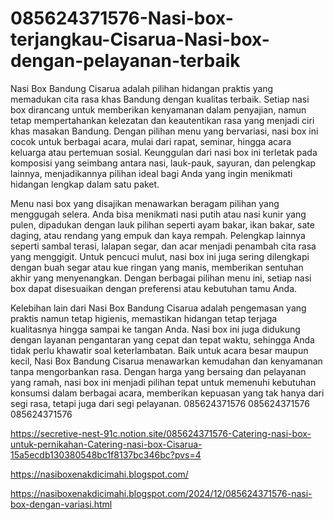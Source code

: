 # 085624371576-Nasi-box-terjangkau-Cisarua-Nasi-box-dengan-pelayanan-terbaik
Nasi Box Bandung Cisarua adalah pilihan hidangan praktis yang memadukan cita rasa khas Bandung dengan kualitas terbaik. Setiap nasi box dirancang untuk memberikan kenyamanan dalam penyajian, namun tetap mempertahankan kelezatan dan keautentikan rasa yang menjadi ciri khas masakan Bandung. Dengan pilihan menu yang bervariasi, nasi box ini cocok untuk berbagai acara, mulai dari rapat, seminar, hingga acara keluarga atau pertemuan sosial. Keunggulan dari nasi box ini terletak pada komposisi yang seimbang antara nasi, lauk-pauk, sayuran, dan pelengkap lainnya, menjadikannya pilihan ideal bagi Anda yang ingin menikmati hidangan lengkap dalam satu paket.

Menu nasi box yang disajikan menawarkan beragam pilihan yang menggugah selera. Anda bisa menikmati nasi putih atau nasi kunir yang pulen, dipadukan dengan lauk pilihan seperti ayam bakar, ikan bakar, sate daging, atau rendang yang empuk dan kaya rempah. Pelengkap lainnya seperti sambal terasi, lalapan segar, dan acar menjadi penambah cita rasa yang menggigit. Untuk pencuci mulut, nasi box ini juga sering dilengkapi dengan buah segar atau kue ringan yang manis, memberikan sentuhan akhir yang menyenangkan. Dengan berbagai pilihan menu ini, setiap nasi box dapat disesuaikan dengan preferensi atau kebutuhan tamu Anda.

Kelebihan lain dari Nasi Box Bandung Cisarua adalah pengemasan yang praktis namun tetap higienis, memastikan hidangan tetap terjaga kualitasnya hingga sampai ke tangan Anda. Nasi box ini juga didukung dengan layanan pengantaran yang cepat dan tepat waktu, sehingga Anda tidak perlu khawatir soal keterlambatan. Baik untuk acara besar maupun kecil, Nasi Box Bandung Cisarua menawarkan kemudahan dan kenyamanan tanpa mengorbankan rasa. Dengan harga yang bersaing dan pelayanan yang ramah, nasi box ini menjadi pilihan tepat untuk memenuhi kebutuhan konsumsi dalam berbagai acara, memberikan kepuasan yang tak hanya dari segi rasa, tetapi juga dari segi pelayanan.
085624371576
085624371576
085624371576

https://secretive-nest-91c.notion.site/085624371576-Catering-nasi-box-untuk-pernikahan-Catering-nasi-box-Cisarua-15a5ecdb130380548bc1f8137bc346bc?pvs=4


https://nasiboxenakdicimahi.blogspot.com/

https://nasiboxenakdicimahi.blogspot.com/2024/12/085624371576-nasi-box-dengan-variasi.html
